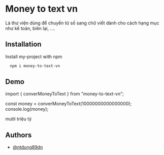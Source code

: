 
# Money to text vn 

Là thư viện dùng để chuyển từ số sang chữ viết dành cho cách hạng mục như kế toán, biên lại, ....


## Installation

Install my-project with npm

```bash
  npm i money-to-text-vn
```
    
## Demo

import { converMoneyToText } from "money-to-text-vn";

const money = converMoneyToText(10000000000000000);
console.log(money);

mười triệu tỷ


## Authors

- [@ntdung89dn](https://github.com/ntdung89dn)

